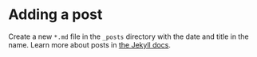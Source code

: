 # Adding a post

Create a new `*.md` file in the `_posts` directory with the date and title in the name. Learn more about posts in [the Jekyll docs](https://jekyllrb.com/docs/posts/).